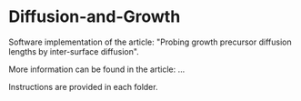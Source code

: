 # Diffusion-and-Growth

Software implementation of the article: "Probing growth precursor diffusion lengths by inter-surface diffusion".

More information can be found in the article: ...

Instructions are provided in each folder.
